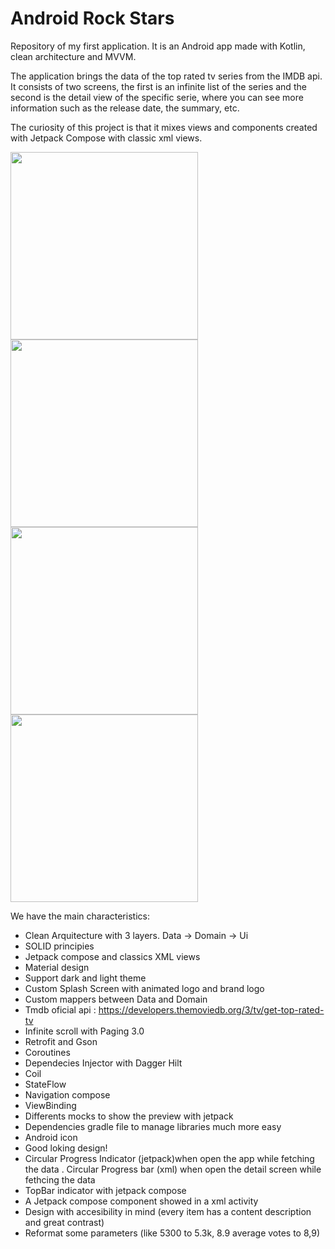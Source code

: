 # Android Rock Stars


Repository of my first application. It is an Android app made with Kotlin, clean architecture and MVVM.

The application brings the data of the top rated tv series from the IMDB api. It consists of two screens, the first is an infinite list of the series and the second is the detail view of the specific serie, where you can see more information such as the release date, the summary, etc.

The curiosity of this project is that it mixes views and components created with Jetpack Compose with classic xml views.

<img width="300" src="https://user-images.githubusercontent.com/108676373/225890508-7ca544dd-f1f6-42ed-90c9-ca293c42fd0e.png">
<img width="300" src="https://user-images.githubusercontent.com/108676373/225890529-a752e88d-8030-4070-9d51-86d8312289d4.png">
<img width="300" src="https://user-images.githubusercontent.com/108676373/225890538-d40a1aab-508a-410a-9ded-760854dc6a6f.png">
<img width="300" src="https://user-images.githubusercontent.com/108676373/225890542-68a15b73-b650-4133-83ed-e2b87231dd0c.png">

We have the main characteristics:

- Clean Arquitecture with 3 layers. Data -> Domain  -> Ui
- SOLID principies
- Jetpack compose and classics XML views
- Material design
- Support dark and light theme
- Custom Splash Screen with animated logo and brand logo
- Custom mappers between Data and Domain
- Tmdb oficial api : https://developers.themoviedb.org/3/tv/get-top-rated-tv
- Infinite scroll with Paging 3.0
- Retrofit and Gson
- Coroutines
- Dependecies Injector with Dagger Hilt
- Coil
- StateFlow
- Navigation compose
- ViewBinding
- Differents mocks to show the preview with jetpack
- Dependencies gradle file to manage libraries much more easy 
- Android icon
- Good loking design!
- Circular Progress Indicator (jetpack)when open the app while fetching the data
. Circular Progress bar (xml) when open the detail screen while fethcing the data
- TopBar indicator with jetpack compose
- A Jetpack compose component showed in a xml activity
- Design with accesibility in mind (every item has a content description and great contrast)
- Reformat some parameters (like 5300 to 5.3k, 8.9 average votes to 8,9)
